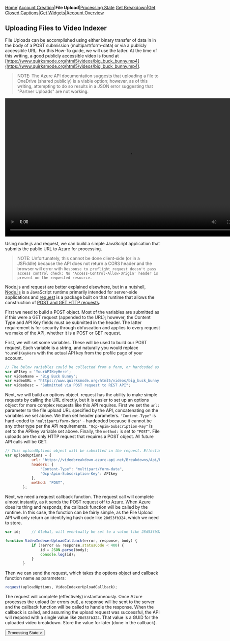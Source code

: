 [Home](https://jaegermeiste.github.io/VideoIndexerHowToGuide/)|[Account Creation](https://jaegermeiste.github.io/VideoIndexerHowToGuide/AccountCreation)|**File Upload**|[Processing State](https://jaegermeiste.github.io/VideoIndexerHowToGuide/ProcessingState)
[Get Breakdown](https://jaegermeiste.github.io/VideoIndexerHowToGuide/GetBreakdown)|[Get Closed Captions](https://jaegermeiste.github.io/VideoIndexerHowToGuide/GetWebVTT)|[Get Widgets](https://jaegermeiste.github.io/VideoIndexerHowToGuide/GetWidgets)|[Account Overview](https://jaegermeiste.github.io/VideoIndexerHowToGuide/AccountOverview)

## Uploading Files to Video Indexer

File Uploads can be accomplished using either binary transfer of data in in the body of a POST submission (multipart/form-data) or via a publicly accessible URL. For this How-To guide, we will use the latter. At the time of this writing, a good publicly accessible video is found at [https://www.quirksmode.org/html5/videos/big_buck_bunny.mp4](https://www.quirksmode.org/html5/videos/big_buck_bunny.mp4).

> NOTE: The Azure API documentation suggests that uploading a file to OneDrive (shared publicly) is a viable option; however, as of this writing, attempting to do so results in a JSON error suggesting that "Partner Uploads" are not working.

<video id="BigBuckBunny" class="video-js vjs-default-skin" controls preload="auto" width="800" height="450">
<source src="https://www.quirksmode.org/html5/videos/big_buck_bunny.mp4" type='video/mp4'>
</video>


Using node.js and request, we can build a simple JavaScript application that submits the public URL to Azure for processing. 
> NOTE: Unfortunately, this cannot be done client-side (or in a JSFiddle) because the API does not return a CORS header and the browser will error with 
> ``` Response to preflight request doesn't pass access control check: No 'Access-Control-Allow-Origin' header is present on the requested resource. ```

Node.js and request are better explained elsewhere, but in a nutshell, [Node.js](https://nodejs.org/en/) is a JavaScript runtime primarily intended for server-side applications and [request](https://github.com/request/request) is a package built on that runtime that allows the construction of [POST and GET HTTP requests](https://www.w3schools.com/tags/ref_httpmethods.asp).

First we need to build a POST object. Most of the variables are submitted as if this were a GET request (appended to the URL); however, the Content Type and API Key fields must be submitted in the header. The latter requirement is for security through obfuscation and applies to every request we make of the API, whether it is a POST or GET request.

First, we will set some variables. These will be used to build our POST request. Each variable is a string, and naturally you would replace ```YourAPIKeyHere``` with the actual API key from the profile page of your account.
```javascript 
// The below variables could be collected from a form, or hardcoded as seen here 
var APIkey = 'YourAPIKeyHere'; 
var videoName = "Big Buck Bunny"; 
var videoURL = "https://www.quirksmode.org/html5/videos/big_buck_bunny.mp4"; 
var videoDesc = "Submitted via POST request to REST API";
```

Next, we will build an options object. request has the ability to make simple requests by calling the URL directly, but it is easier to set up an options object for more complex requests like this API requires. First we set the ```url:``` parameter to the file upload URL specified by the API, concatenating on the variables we set above. We then set header parameters. ```"Content-Type"``` is hard-coded to ```"multipart/form-data"``` - hardcoded because it cannot be any other type per the API requirements. ```"Ocp-Apim-Subscription-Key"``` is set to the APIkey variable set above. Finally, the ```method:``` is set to ```"POST"```. File uploads are the only HTTP request that requires a POST object. All future API calls will be GET.
```javascript
// This uploadOptions object will be submitted in the request. Effectively, it represents the HTTP request header. 
var uploadOptions = { 
            url: "https://videobreakdown.azure-api.net/Breakdowns/Api/Partner/Breakdowns?name=" + videoName + "&privacy=public&videoURL=" + videoURL + "&description=" + videoDesc, 
            headers: { 
                "Content-Type": "multipart/form-data", 
                "Ocp-Apim-Subscription-Key": APIkey 
            }, 
            method: "POST", 
        }; 
``` 

Next, we need a request callback function. The request call will complete almost instantly, as it sends the POST request off to Azure. When Azure does its thing and responds, the callback function will be called by the runtime. In this case, the function can be fairly simple, as the File Upload API will only return an identifying hash code like ```28d53fb324```, which we need to store.

```javascript
var id;     // Global, will eventually be set to a value like 28d53fb324

function VideoIndexerUploadCallback(error, response, body) {
            if (!error && response.statusCode < 400) {
                id = JSON.parse(body);
                console.log(id);
            }
        }
```

Then we can send the request, which takes the options object and callback function name as parameters:
```javascript
request(uploadOptions, VideoIndexerUploadCallback);
```

The request will complete (effectively) instantaneously. Once Azure processes the upload (or errors out), a response will be sent to the server and the callback function will be called to handle the response. When the callback is called, and assuming the upload request was successful, the API will respond with a single value like ```28d53fb324```. That value is a GUID for the uploaded video breakdown. Store the value for later (done in the callback).

<form action="https://jaegermeiste.github.io/VideoIndexerHowToGuide/ProcessingState">
    <input type="submit" value="Processing State >" />
</form>
